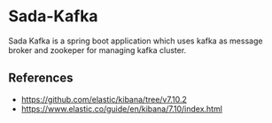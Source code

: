 # Sada-Kafka
Sada Kafka is a spring boot application which uses kafka as message broker and zookeper for managing kafka cluster.

## References
- https://github.com/elastic/kibana/tree/v7.10.2
- https://www.elastic.co/guide/en/kibana/7.10/index.html
